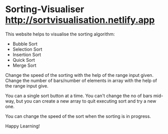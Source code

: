 # Sorting-Visualiser  http://sortvisualisation.netlify.app
This website helps to visualise the sorting algorithm:
* Bubble Sort
* Selection Sort
* Insertion Sort
* Quick Sort
* Merge Sort

Change the speed of the sorting with the help of the range input given.
Change the number of bars/number of elements in array with the help of the range input give.

You can a single sort button at a time.
You can't change the no of bars mid-way, but you can create a new array to quit executing sort and try a new one.

You can change the speed of the sort when the sorting is in progress.

Happy Learning!
